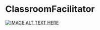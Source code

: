 # ClassroomFacilitator
[![IMAGE ALT TEXT HERE](https://img.youtube.com/vi/RVrjMLFj5UI/0.jpg)](https://www.youtube.com/watch?v=RVrjMLFj5UIE)
